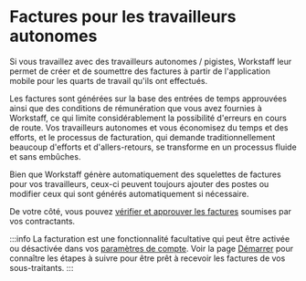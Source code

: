# Factures pour les travailleurs autonomes

Si vous travaillez avec des travailleurs autonomes / pigistes, Workstaff leur permet de créer et de soumettre des factures à partir de l'application mobile pour les quarts de travail qu'ils ont effectués.

Les factures sont générées sur la base des entrées de temps approuvées ainsi que des conditions de rémunération que vous avez fournies à Workstaff, ce qui limite considérablement la possibilité d'erreurs en cours de route. Vos travailleurs autonomes et vous économisez du temps et des efforts, et le processus de facturation, qui demande traditionnellement beaucoup d'efforts et d'allers-retours, se transforme en un processus fluide et sans embûches.

Bien que Workstaff génère automatiquement des squelettes de factures pour vos travailleurs, ceux-ci peuvent toujours ajouter des postes ou modifier ceux qui sont générés automatiquement si nécessaire.

De votre côté, vous pouvez [vérifier et approuver les factures](workflow.md) soumises par vos contractants.

:::info
La facturation est une fonctionnalité facultative qui peut être activée ou désactivée dans vos [paramètres de compte](../customize/account.md). Voir la page [Démarrer](./start.md) pour connaître les étapes à suivre pour être prêt à recevoir les factures de vos sous-traitants.
:::
